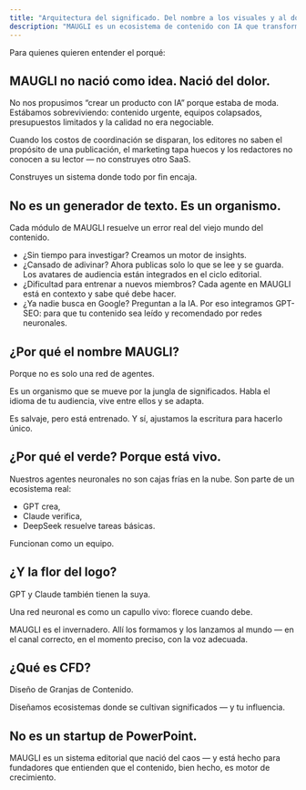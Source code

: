 ```yaml
---
title: "Arquitectura del significado. Del nombre a los visuales y al dominio"
description: "MAUGLI es un ecosistema de contenido con IA que transforma el caos editorial en un proceso fluido, combinando la creatividad de GPT, la verificación de Claude y DeepSeek para tareas básicas, entregando contenido de alta calidad orientado a la audiencia que destaca tanto en buscadores como en redes neuronales."
---
```



Para quienes quieren entender el porqué:

## MAUGLI no nació como idea. Nació del dolor.

No nos propusimos “crear un producto con IA” porque estaba de moda. Estábamos sobreviviendo: contenido urgente, equipos colapsados, presupuestos limitados y la calidad no era negociable.

Cuando los costos de coordinación se disparan, los editores no saben el propósito de una publicación, el marketing tapa huecos y los redactores no conocen a su lector — no construyes otro SaaS.

Construyes un sistema donde todo por fin encaja.

## No es un generador de texto. Es un organismo.

Cada módulo de MAUGLI resuelve un error real del viejo mundo del contenido.

- ¿Sin tiempo para investigar? Creamos un motor de insights.
- ¿Cansado de adivinar? Ahora publicas solo lo que se lee y se guarda. Los avatares de audiencia están integrados en el ciclo editorial.
- ¿Dificultad para entrenar a nuevos miembros? Cada agente en MAUGLI está en contexto y sabe qué debe hacer.
- ¿Ya nadie busca en Google? Preguntan a la IA. Por eso integramos GPT-SEO: para que tu contenido sea leído y recomendado por redes neuronales.

## ¿Por qué el nombre MAUGLI?

Porque no es solo una red de agentes.

Es un organismo que se mueve por la jungla de significados. Habla el idioma de tu audiencia, vive entre ellos y se adapta.

Es salvaje, pero está entrenado. Y sí, ajustamos la escritura para hacerlo único.

## ¿Por qué el verde? Porque está vivo.

Nuestros agentes neuronales no son cajas frías en la nube. Son parte de un ecosistema real:

- GPT crea,
- Claude verifica,
- DeepSeek resuelve tareas básicas.

Funcionan como un equipo.

## ¿Y la flor del logo?

GPT y Claude también tienen la suya.

Una red neuronal es como un capullo vivo: florece cuando debe.

MAUGLI es el invernadero. Allí los formamos y los lanzamos al mundo — en el canal correcto, en el momento preciso, con la voz adecuada.

## ¿Qué es CFD?

Diseño de Granjas de Contenido.

Diseñamos ecosistemas donde se cultivan significados — y tu influencia.

## No es un startup de PowerPoint.

MAUGLI es un sistema editorial que nació del caos — y está hecho para fundadores que entienden que el contenido, bien hecho, es motor de crecimiento.